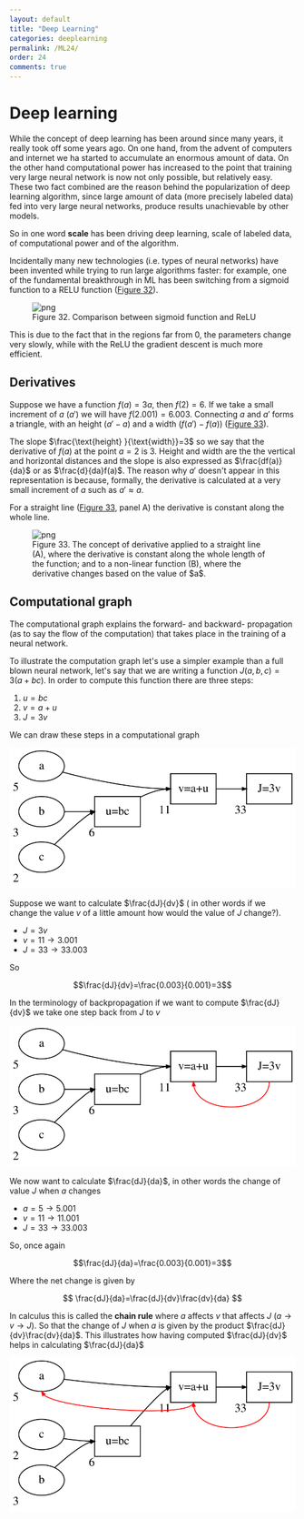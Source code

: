 ```yaml
---
layout: default
title: "Deep Learning"
categories: deeplearning
permalink: /ML24/
order: 24
comments: true
---
```


# Deep learning
While the concept of deep learning has been around since many years, it really took off some years ago. On one hand, from the advent of computers and internet we ha started to accumulate an enormous amount of data. On the other hand computational power has increased to the point that training very large neural network is now not only possible, but relatively easy. These two fact combined are the reason behind the popularization of deep learning algorithm, since large amount of data (more precisely labeled data) fed into very large neural networks, produce results unachievable by other models.

So in one word **scale** has been driving deep learning, scale of labeled data, of computational power and of the algorithm.

Incidentally many new technologies (i.e. types of neural networks) have been invented while trying to run large algorithms faster: for example, one of the fundamental breakthrough in ML has been switching from a sigmoid function to a RELU function (<a href="#sigmoidrelu">Figure 32</a>).


    

<figure id="sigmoidrelu">
    <img src="{{site.baseurl}}/pages/ML-24-DeepLearning_files/ML-24-DeepLearning_2_0.png" alt="png">
    <figcaption>Figure 32. Comparison between sigmoid function and ReLU</figcaption>
</figure>

This is due to the fact that in the regions far from $0$, the parameters change very slowly, while with the ReLU the gradient descent is much more efficient.

## Derivatives
Suppose we have a function $f(a) = 3a$, then $f(2) = 6$. If we take a small increment of $a$ ($a'$) we will have $f(2.001) = 6.003$. Connecting $a$ and $a'$ forms a triangle, with an height ($a'-a$) and a width ($f(a') - f(a)$) (<a href="#derivative">Figure 33</a>).

The slope $\frac{\text{height} }{\text{width}}=3$ so we say that the derivative of $f(a)$ at the point $a=2$ is $3$. Height and width are the the vertical and horizontal distances and the slope is also expressed as $\frac{df(a)}{da}$ or as $\frac{d}{da}f(a)$. The reason why $a'$ doesn't appear in this representation is because, formally, the derivative is calculated at a very small increment of $a$ such as $a' \approx a$.

For a straight line (<a href="#derivative">Figure 33</a>, panel A) the derivative is constant along the whole line.


    

<figure id="derivative">
    <img src="{{site.baseurl}}/pages/ML-24-DeepLearning_files/ML-24-DeepLearning_4_0.png" alt="png">
    <figcaption>Figure 33. The concept of derivative applied to a straight line (A), where the derivative is constant along the whole length of the function; and to a non-linear function (B), where the derivative changes based on the value of $a$.</figcaption>
</figure>

## Computational graph
The computational graph explains the forward- and backward- propagation (as to say the flow of the computation) that takes place in the training of a neural network. 

To illustrate the computation graph let's use a simpler example than a full blown neural network, let's say that we are writing a function $J(a, b, c) = 3(a+bc)$. In order to compute this function there are three steps: 

1. $u = bc$
2. $v = a + u$
3. $J=3v$

We can draw these steps in a computational graph




    
![svg](ML-24-DeepLearning_files/ML-24-DeepLearning_6_0.svg)
    



Suppose we want to calculate $\frac{dJ}{dv}$ ( in other words if we change the value $v$ of a little amount how would the value of $J$ change?). 

* $J = 3v$
* $v = 11 \to 3.001$
* $J = 33 \to 33.003$

So 

$$\frac{dJ}{dv}=\frac{0.003}{0.001}=3$$

In the terminology of backpropagation if we want to compute $\frac{dJ}{dv}$ we take one step back from $J$ to $v$




    
![svg](ML-24-DeepLearning_files/ML-24-DeepLearning_8_0.svg)
    



We now want to calculate $\frac{dJ}{da}$, in other words the change of value $J$ when $a$ changes

* $a = 5 \to 5.001$
* $v = 11 \to 11.001$
* $J = 33 \to 33.003$

So, once again

$$\frac{dJ}{da}=\frac{0.003}{0.001}=3$$

Where the net change is given by 

$$
\frac{dJ}{da}=\frac{dJ}{dv}\frac{dv}{da}
$$


In calculus this is called the **chain rule** where $a$ affects $v$ that affects $J$ ($a\to v \to J$). So that the change of $J$ when $a$ is given by the product $\frac{dJ}{dv}\frac{dv}{da}$. This illustrates how having computed $\frac{dJ}{dv}$ helps in calculating $\frac{dJ}{da}$




    
![svg](ML-24-DeepLearning_files/ML-24-DeepLearning_10_0.svg)
    


